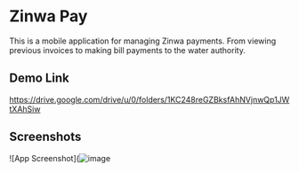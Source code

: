 
# Zinwa Pay

This is a mobile application for managing Zinwa payments. 
From viewing previous invoices to making bill payments to
the water authority. 


## Demo Link

https://drive.google.com/drive/u/0/folders/1KC248reGZBksfAhNVjnwQp1JWtXAhSiw
   
## Screenshots

![App Screenshot](![image](https://drive.google.com/uc?export=view&id=1KC248reGZBksfAhNVjnwQp1JWtXAhSiw)



  
